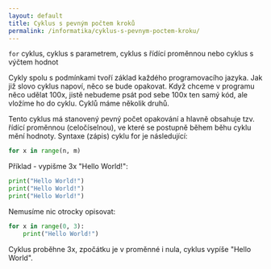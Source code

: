 ```yaml
---
layout: default
title: Cyklus s pevným počtem kroků
permalink: /informatika/cyklus-s-pevnym-poctem-kroku/
---
```


`for` cyklus, cyklus s parametrem, cyklus s řídící proměnnou nebo cyklus s výčtem hodnot

Cykly spolu s podmínkami tvoří základ každého programovacího jazyka.
Jak již slovo cyklus napoví, něco se bude opakovat. Když chceme v programu
něco udělat 100x, jistě nebudeme psát pod sebe 100x ten samý kód, ale
vložíme ho do cyklu. Cyklů máme několik druhů.

Tento cyklus má stanovený pevný počet opakování a
hlavně obsahuje tzv. řídící proměnnou (celočíselnou), ve které se
postupně během běhu cyklu mění hodnoty. Syntaxe (zápis) cyklu
for je následující:
```py
for x in range(n, m)
```

Příklad - vypišme 3x "Hello World!":
```py
print("Hello World!")
print("Hello World!")
print("Hello World!")
```

Nemusíme nic otrocky opisovat:
```py
for x in range(0, 3):
    print("Hello World!")
```

Cyklus proběhne 3x, zpočátku je v proměnné i nula, cyklus
vypíše "Hello World".